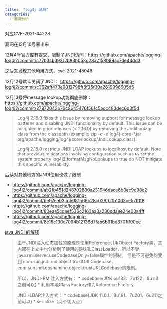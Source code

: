 ```yaml
---
title:  "log4j 漏洞"
categories: 
  - 漏洞分析
---
```

对应CVE-2021-44228

漏洞在12月10号暴出来

12月4号官方库有提交，限制了JNDI访问：https://github.com/apache/logging-log4j2/commit/c77b3cb39312b83b053d23a2158b99ac7de44dd3

之后又发现其他利用方式，cve-2021-45046

12月12号默认关闭了JNDI： https://github.com/apache/logging-log4j2/commit/c362aff473e9812798ff8f25f30a2619996605d5

12月13号将message lookup功能彻底删除：https://github.com/apache/logging-log4j2/commit/27972043b76c9645476f561c5adc483dec6d3f5d

> Log4j 2.16.0 fixes this issue by removing support for message lookup patterns and disabling JNDI functionality by default. This issue can be mitigated in prior releases (< 2.16.0) by removing the JndiLookup class from the classpath (example: zip -q -d log4j-core-*.jar org/apache/logging/log4j/core/lookup/JndiLookup.class).
>
> Log4j 2.15.0 restricts JNDI LDAP lookups to localhost by default. Note that previous mitigations involving configuration such as to set the system property log4j2.formatMsgNoLookups to true do NOT mitigate this specific vulnerability.

后续对其他地方的JNDI使用也做了限制
- https://github.com/apache/logging-log4j2/commit/ab2fb451d248702880a231646dace6b3ec9d98c2
- https://github.com/apache/logging-log4j2/commit/be97ee03cd5081b66b28c029fb3b10d3ce57b1f8
- https://github.com/apache/logging-log4j2/commit/80eaa5cdaef536c2163aa3a230ddaee24e03a4ff
- https://github.com/apache/logging-log4j2/commit/8e18c130c7094b12138d7fab6b91bd8701ff00ee

[java JNDI 的解释](https://tttang.com/archive/1611/)
> 由于JNDI注入动态加载的原理是使用Reference引用Object Factory类，其内部在上文中也分析到了使用的是URLClassLoader，所以不受java.rmi.server.useCodebaseOnly=false属性的限制。
> 但是不可避免的受到 com.sun.jndi.rmi.object.trustURLCodebase、com.sun.jndi.cosnaming.object.trustURLCodebase的限制。
>
> 所以，JNDI-RMI注入方式有： * codebase(JDK 6u132、7u122、8u113之前可以) * 利用本地Class Factory作为Reference Factory
>
> JNDI-LDAP注入方式： * codebase(JDK 11.0.1、8u191、7u201、6u211之前可以) * serialize（两个切入点）
